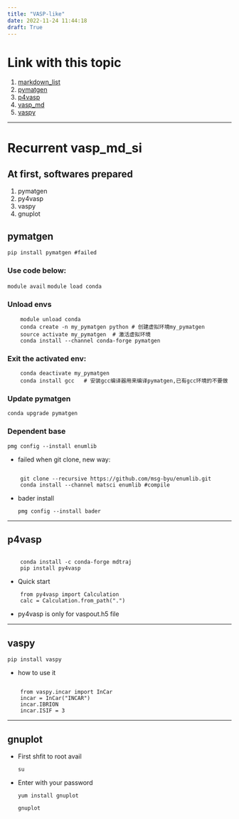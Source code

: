 ```yaml
---
title: "VASP-like"
date: 2022-11-24 11:44:18
draft: True
---
```


# Link with this topic
1.  [markdown_list](https://markdown.com.cn/cheat-sheet.html#%E5%9F%BA%E6%9C%AC%E8%AF%AD%E6%B3%95)
2. [pymatgen](https://www.jianshu.com/p/48ef2577ca22)
3. [p4vasp](https://www.vasp.at/py4vasp/latest/)
4. [vasp_md](https://www.vasp.at/tutorials/latest/md/part1/)
5. [vaspy](https://pytlab.github.io/2016/11/26/%E4%BD%BF%E7%94%A8VASPy%E5%BF%AB%E9%80%9F%E5%A4%84%E7%90%86VASP%E6%96%87%E4%BB%B6%E4%BB%A5%E5%8F%8A%E6%95%B0%E6%8D%AE%E5%8F%AF%E8%A7%86%E5%8C%96/)

---

# Recurrent vasp_md_si
## At first, softwares prepared
1. pymatgen
2. py4vasp
3. vaspy
4. gnuplot

## pymatgen
`pip install pymatgen #failed`
### Use code below:
`module avail`
`module load conda`

### Unload envs


``` 
    module unload conda
    conda create -n my_pymatgen python # 创建虚拟环境my_pymatgen
    source activate my_pymatgen  # 激活虚拟环境
    conda install --channel conda-forge pymatgen
```

### Exit the activated env:

```
    conda deactivate my_pymatgen
    conda install gcc   # 安装gcc编译器用来编译pymatgen,已有gcc环境的不要做
```
### Update pymatgen
`conda upgrade pymatgen `

### Dependent base

`pmg config --install enumlib `
- failed when git clone, new way:

```

    git clone --recursive https://github.com/msg-byu/enumlib.git
    conda install --channel matsci enumlib #compile
```

- bader install

    `pmg config --install bader`

---

## p4vasp
```

    conda install -c conda-forge mdtraj
    pip install py4vasp
```
- Quick start
```
    from py4vasp import Calculation
    calc = Calculation.from_path(".")
```
- py4vasp is only for vaspout.h5 file

---

## vaspy
`pip install vaspy`
- how to use it
```

    from vaspy.incar import InCar
    incar = InCar("INCAR")
    incar.IBRION
    incar.ISIF = 3
```

---

## gnuplot
- First shfit to root avail

    `su`
- Enter with your password

    `yum install gnuplot`

    `gnuplot`
